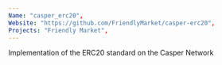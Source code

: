 ```yaml
---
Name: "casper_erc20",
Website: "https://github.com/FriendlyMarket/casper-erc20",
Projects: "Friendly Market",
---
```

<!--lang:en--> 
Implementation of the ERC20 standard on the Casper Network
<!--lang:es--] 
test
<!--lang:de--] 
test
<!--lang:fr--] 
test
<!--lang:pl--] 
test
<!--lang:uk--] 
test
[!--lang:*-->  
